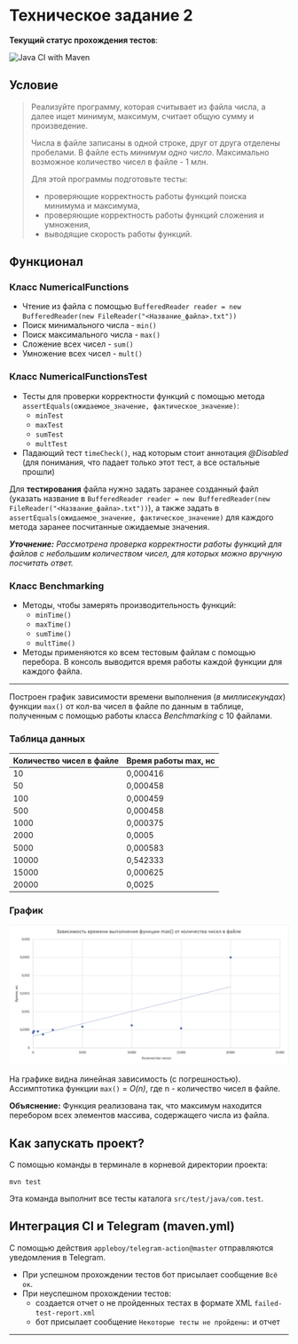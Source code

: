 # Техническое задание 2

__Текущий статус прохождения тестов__:

![Java CI with Maven](https://github.com/vera-tkacheva/TZ2/actions/workflows/maven.yml/badge.svg)


## Условие
> Реализуйте программу, которая считывает из файла числа, а далее ищет минимум, максимум, считает общую сумму и произведение.
> 
> Числа в файле записаны в одной строке, друг от друга отделены пробелами. В файле есть *минимум одно число*. Максимально возможное количество чисел в файле - 1 млн.
> 
> Для этой программы подготовьте тесты:
>  - проверяющие корректность работы функций поиска минимума и максимума,
>  - проверяющие корректность работы функций сложения и умножения,
>  - выводящие скорость работы функций.



## Функционал
### Класс NumericalFunctions
- Чтение из файла с помощью `BufferedReader reader = new BufferedReader(new FileReader("<Название_файла>.txt"))`
- Поиск минимального числа - `min()`
- Поиск максимального числа - `max()`
- Сложение всех чисел - `sum()`
- Умножение всех чисел - `mult()`
### Класс NumericalFunctionsTest
- Тесты для проверки корректности функций с помощью метода `assertEquals(ожидаемое_значение, фактическое_значение)`:
  - `minTest`
  - `maxTest`
  - `sumTest`
  - `multTest`
- Падающий тест `timeCheck()`, над которым стоит аннотация *@Disabled* (для понимания, что падает только этот тест, а все остальные прошли)

Для __тестирования__ файла нужно задать заранее созданный файл
(указать название в `BufferedReader reader = new BufferedReader(new FileReader("<Название_файла>.txt"))`), а также
задать в `assertEquals(ожидаемое_значение, фактическое_значение)` для каждого метода заранее посчитанные ожидаемые значения.

*__Уточнение:__ Рассмотрена проверка корректности работы функций для файлов с небольшим количеством чисел, для которых можно вручную посчитать ответ.*


### Класс Benchmarking
- Методы, чтобы замерять производительность функций:
  - `minTime()`
  - `maxTime()`
  - `sumTime()`
  - `multTime()`
- Методы применяются ко всем тестовым файлам с помощью перебора. В консоль выводится время работы каждой функции для каждого файла.
-------
Построен график зависимости времени выполнения (*в миллисекундах*) функции `max()` от кол-ва чисел в файле по данным в таблице, полученным с помощью работы класса *Benchmarking* с 10 файлами.
### Таблица данных
| Количество чисел в файле | Время работы max, нс 
|:-------------------------|:--------------------
10	| 0,000416
50	| 0,000458
100	| 0,000459
500	| 0,000458
1000 | 0,000375
2000 |	0,0005
5000 |	0,000583
10000	| 0,542333
15000	| 0,000625
20000	| 0,0025

### График

![график](graphic.png)

На графике видна линейная зависимость (с погрешностью). Ассимптотика функции `max()` = *O(n)*, где n - количество чисел в файле. 

__Объяснение:__ Функция реализована так, что максимум находится перебором всех элементов массива, содержащего числа из файла.


## Как запускать проект?
С помощью команды в терминале в корневой директории проекта:
```
mvn test
```
Эта команда выполнит все тесты каталога `src/test/java/com.test`.

## Интеграция CI и Telegram (maven.yml)
С помощью действия `appleboy/telegram-action@master` отправляются уведомления в Telegram.

- При успешном прохождении тестов бот присылает сообщение `Всё ок`.
- При неуспешном прохождении тестов:
  - создается отчет о не пройденных тестах в формате XML `failed-test-report.xml`
  - бот присылает сообщение `Некоторые тесты не пройдены:` и отчет
-----
